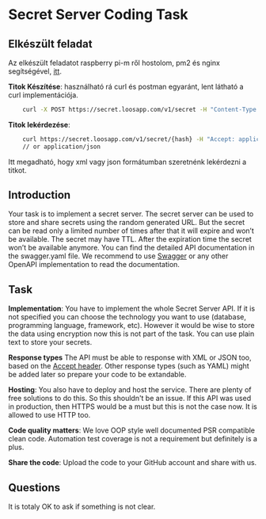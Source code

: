 # Secret Server Coding Task

## Elkészült feladat

Az elkészült feladatot raspberry pi-m ről hostolom, pm2 és nginx segítségével, [itt](https://secret.loosapp.com).

**Titok Készítése**: használható rá curl és postman egyaránt, lent látható a curl implementációja.
```bash
    curl -X POST https://secret.loosapp.com/v1/secret -H "Content-Type: application/x-www-form-urlencoded"  -d "secret=test&expireAfterViews=2&expireAfter=60"
```
**Titok lekérdezése**: 
```bash
    curl https://secret.loosapp.com/v1/secret/{hash} -H "Accept: application/xml"
    // or application/json
```
Itt megadható, hogy xml vagy json formátumban szeretnénk lekérdezni a titkot.
## Introduction
Your task is to implement a secret server. The secret server can be used to store and share secrets
using the random generated URL. But the secret can be read only a limited number of times after that
it will expire and won’t be available. The secret may have TTL. After the expiration time the secret
won’t be available anymore. You can find the detailed API documentation in the swagger.yaml file.
We recommend to use [Swagger](https://editor.swagger.io/) or any other OpenAPI implementation to
read the documentation. 

## Task
**Implementation**: You have to implement the whole Secret Server API. If it is not specified you can choose the technology
you want to use (database, programming language, framework, etc). However it would be wise to store the data using encryption now this is not part of the task. You can use plain text to store your secrets.

**Response types**
The API must be able to response with XML or JSON too, based on the [Accept header](https://developer.mozilla.org/en-US/docs/Web/HTTP/Headers/Accept). Other response types (such as YAML) might be added later so prepare your code to be extandable. 

**Hosting**: You also have to deploy and host the service. There are plenty of free solutions to do this. So this shouldn't
be an issue. If this API was used in production, then HTTPS would be a must but this is not the case now. It is allowed to use HTTP too.

**Code quality matters**: We love OOP style well documented PSR compatible clean code. Automation test coverage is not a requirement but definitely is a plus.

**Share the code**: Upload the code to your GitHub account and share with us.

## Questions
It is totaly OK to ask if something is not clear. 

